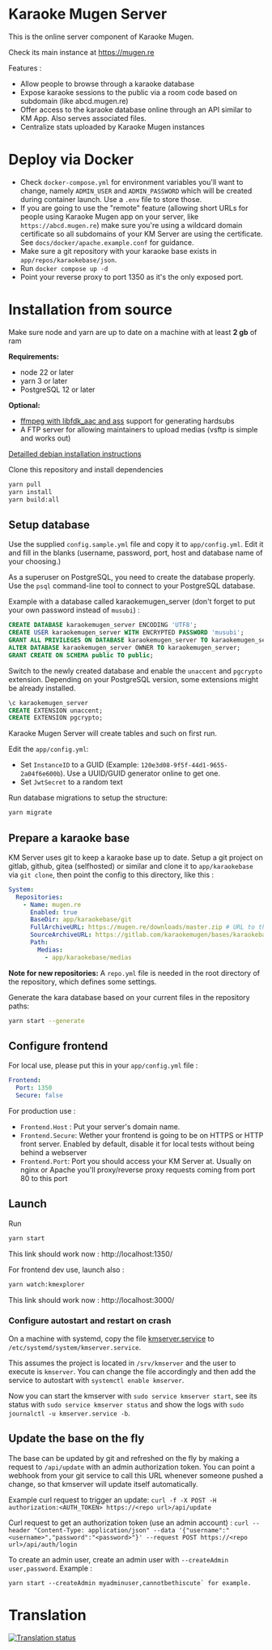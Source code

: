 # Karaoke Mugen Server

This is the online server component of Karaoke Mugen.

Check its main instance at https://mugen.re

Features :

- Allow people to browse through a karaoke database
- Expose karaoke sessions to the public via a room code based on subdomain (like abcd.mugen.re)
- Offer access to the karaoke database online through an API similar to KM App. Also serves associated files.
- Centralize stats uploaded by Karaoke Mugen instances

# Deploy via Docker

- Check `docker-compose.yml` for environment variables you'll want to change, namely `ADMIN_USER` and `ADMIN_PASSWORD` which will be created during container launch. Use a `.env` file to store those.
- If you are going to use the "remote" feature (allowing short URLs for people using Karaoke Mugen app on your server, like `https://abcd.mugen.re`) make sure you're using a wildcard domain certificate so all subdomains of your KM Server are using the certificate. See `docs/docker/apache.example.conf` for guidance.
- Make sure a git repository with your karaoke base exists in `app/repos/karaokebase/json`.
- Run `docker compose up -d`
- Point your reverse proxy to port 1350 as it's the only exposed port.

# Installation from source

Make sure node and yarn are up to date on a machine with at least **2 gb** of ram

**Requirements:**

- node 22 or later
- yarn 3 or later
- PostgreSQL 12 or later

**Optional:**

- [ffmpeg with libfdk_aac and ass](./docs/ffmpeg-build-script.sh) support for generating hardsubs
- A FTP server for allowing maintainers to upload medias (vsftp is simple and works out)

[Detailled debian installation instructions](./docs/kmserver-setup-debian.md)

Clone this repository and install dependencies

```sh
yarn pull
yarn install
yarn build:all
```

## Setup database

Use the supplied `config.sample.yml` file and copy it to `app/config.yml`. Edit it and fill in the blanks (username, password, port, host and database name of your choosing.)

As a superuser on PostgreSQL, you need to create the database properly. Use the `psql` command-line tool to connect to your PostgreSQL database.

Example with a database called karaokemugen_server (don't forget to put your own password instead of `musubi`) :

```SQL
CREATE DATABASE karaokemugen_server ENCODING 'UTF8';
CREATE USER karaokemugen_server WITH ENCRYPTED PASSWORD 'musubi';
GRANT ALL PRIVILEGES ON DATABASE karaokemugen_server TO karaokemugen_server;
ALTER DATABASE karaokemugen_server OWNER TO karaokemugen_server;
GRANT CREATE ON SCHEMA public TO public;
```

Switch to the newly created database and enable the `unaccent` and `pgcrypto` extension. Depending on your PostgreSQL version, some extensions might be already installed.

```SQL
\c karaokemugen_server
CREATE EXTENSION unaccent;
CREATE EXTENSION pgcrypto;
```

Karaoke Mugen Server will create tables and such on first run.

Edit the `app/config.yml`:

- Set `InstanceID` to a GUID (Example: `120e3d08-9f5f-44d1-9655-2a04f6e600b`). Use a UUID/GUID generator online to get one.
- Set `JwtSecret` to a random text

Run database migrations to setup the structure:

```sh
yarn migrate
```

## Prepare a karaoke base

KM Server uses git to keep a karaoke base up to date. Setup a git project on gitlab, github, gitea (selfhosted) or similar and clone it to `app/karaokebase` via `git clone`, then point the config to this directory, like this :

```yaml
System:
  Repositories:
    - Name: mugen.re
      Enabled: true
      BaseDir: app/karaokebase/git
      FullArchiveURL: https://mugen.re/downloads/master.zip # URL to the complete repository as zip
      SourceArchiveURL: https://gitlab.com/karaokemugen/bases/karaokebase/-/archive/master/karaokebase-master.zip
      Path:
        Medias:
          - app/karaokebase/medias
```

**Note for new repositories:** A `repo.yml` file is needed in the root directory of the repository, which defines some settings.

Generate the kara database based on your current files in the repository paths:

```sh
yarn start --generate
```

## Configure frontend

For local use, please put this in your `app/config.yml` file :

```yaml
Frontend:
  Port: 1350
  Secure: false
```

For production use :

- `Frontend.Host` : Put your server's domain name.
- `Frontend.Secure`: Wether your frontend is going to be on HTTPS or HTTP front server. Enabled by default, disable it for local tests without being behind a webserver
- `Frontend.Port`: Port you should access your KM Server at. Usually on nginx or Apache you'll proxy/reverse proxy requests coming from port 80 to this port


## Launch

Run

```sh
yarn start
```

This link should work now : http://localhost:1350/

For frontend dev use, launch also :

```sh
yarn watch:kmexplorer
```

This link should work now : http://localhost:3000/

### Configure autostart and restart on crash

On a machine with systemd, copy the file [kmserver.service](docs/kmserver.service) to `/etc/systemd/system/kmserver.service`.

This assumes the project is located in `/srv/kmserver` and the user to execute is `kmserver`. You can change the file accordingly and then add the service to autostart with `systemctl enable kmserver`.

Now you can start the kmserver with `sudo service kmserver start`, see its status with `sudo service kmserver status` and show the logs with `sudo journalctl -u kmserver.service -b`.

## Update the base on the fly

The base can be updated by git and refreshed on the fly by making a request to `/api/update` with an admin authorization token. You can point a webhook from your git service to call this URL whenever someone pushed a change, so that kmserver will update itself automatically.

Example curl request to trigger an update: `curl -f -X POST -H authorization:<AUTH_TOKEN> https://<repo url>/api/update`

Curl request to get an authorization token (use an admin account) : `curl --header "Content-Type: application/json" --data '{"username":"<username>","password":"<password>"}' --request POST https://<repo url>/api/auth/login`

To create an admin user, create an admin user with `--createAdmin user,password`. Example :

```
yarn start --createAdmin myadminuser,cannotbethiscute` for example.
```

# Translation

[![Translation status](https://hosted.weblate.org/widgets/karaoke-mugen/-/karaoke-mugen-server/multi-auto.svg)](https://hosted.weblate.org/engage/karaoke-mugen/)